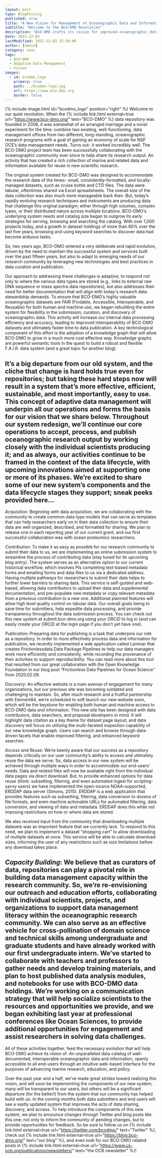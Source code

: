 ```yaml
---
layout: post
type: BlogPosting
published: true
title: "A New Vision for Management of Oceanographic Data and Information"
subtitle: "Welcome to the BCO-DMO Revolution"
description: "BCO-DMO crafts its vision for improved oceanographic data management"
date: 2021-12-03
lastModified: 2021-12-03 15:30:00
author: [danie]
category: news
tags: 
  - BCO-DMO
  - Adaptive Data Management
  - Vision
images:
  - id: bcodmo_logo
    primary: true
    path: ../bcodmo-logo.jpg
    url: https://www.bco-dmo.org
    border: false
---
```

{% include image.html id="bcodmo_logo" position="right" %}
Welcome to our quiet revolution. When the {% include link.html external=true url="https://www.bco-dmo.org/" text="BCO-DMO" %} data repository was founded in 2006, 
it was somewhat of an arranged marriage and a novel experiment for the time: combine two existing, well-functioning, data management offices from two different,
long-standing, oceanographic research programs with a goal of gaining an economy of scale for NSF OCE’s data management needs. Turns out- it worked incredibly well. 
The BCO-DMO project team has been successfully collaborating with the oceanographic community ever since to help share its research output. An activity that has 
created a rich collection of marine and related data and information available for reuse in new scientific research. 

The original system created for BCO-DMO was designed to accommodate the research data of the times- small, consistently-formatted, and locally-managed datasets, 
such as cruise bottle and CTD files. The data were tabular, oftentimes shared via Excel spreadsheets. The overall size of the data collection was also much more 
manageable back then. But, today’s rapidly evolving research techniques and instruments are producing data that challenge this original paradigm; either through 
high volumes, complex types, or their distributed nature across multiple locations. BCO-DMO’s underlying system needs and catalog size began to outgrow its early 
strategies for serving, browsing and searching the catalog. With over 1,000 projects today, and a growth in dataset holdings of more than 60% over the last five 
years, browsing and using keyword searches to discover data had become arduous tasks.

So, two years ago, BCO-DMO entered a very deliberate and rapid evolution, driven by the need to maintain the successful system and services built over the past 
fifteen years, but also to adapt to emerging needs of our research community by leveraging new technologies and best practices in data curation and publication. 

Our approach to addressing these challenges is adaptive, to respond not only to where the various data types are stored (e.g., links to external raw DNA sequence 
or mass spectra data repositories), but also addresses their need for better documentation that will align with today's research data stewardship demands. To 
ensure that BCO-DMO’s highly valuable oceanographic datasets are FAIR (Findable, Accessible, Interoperable, and Reusable) for both human and machine use, we began 
rebuilding the entire system for flexibility in the submission, curation, and discovery of oceanographic data. This activity will increase our internal data 
processing efficiency and accuracy, leading to improved interoperability of BCO-DMO datasets and ultimately faster time to data publication. A key technological 
component of this effort is the adoption of a knowledge graph that will allow BCO-DMO to grow in a much more cost effective way. Knowledge graphs are powerful 
semantic tools in the quest to build a robust and flexible F.A.I.R. data system (and a great topic for another blog).

It’s a big departure from our old system, and the cliche that change is hard holds true even for repositories; but taking these hard steps now will result in a 
system that’s more effective, efficient, sustainable, and most importantly, easy to use. This concept of adaptive data management will underpin all our operations 
and forms the basis for our vision that we share below. Throughout our system redesign, we’ll continue our core operations to accept, process, and publish 
oceanographic research output by working closely with the individual scientists producing it; and as always, our activities continue to be framed in the context 
of the data lifecycle, with upcoming innovations aimed at supporting one or more of its phases. We’re excited to share some of our new system’s components and the 
data lifecycle stages they support; <strong>sneak peeks provided here... </strong>
---
*Acquisition*:  Beginning with data acquisition, we are collaborating with the community to create common data type models that can serve as templates that can help 
researchers early on in their data collection to ensure their data are well organized, described, and formatted for sharing. We plan to release one in each 
reporting year of our current grant, and our first successful collaboration was with ocean proteomics researchers.

*Contribution*:  To make it as easy as possible for our research community to submit their data to us, we are implementing an online submission system to streamline 
the process of contributing data (stay tuned for its upcoming blog entry). The system serves as an alternative option to our current historical workflow, which 
involves PIs completing text-based metadata forms and emailing forms and data files to us via a dedicated address. Having multiple pathways for researchers to 
submit their data helps to further lower barriers to sharing data. This service is self-guided and web-based, allowing data contributors to upload their data and 
supplemental documentation, and pre-populate new metadata or copy relevant metadata from a previous contribution to a new one. Additional planned features will 
allow high level quality control on tabular data. Our overall goals being to save time for submitters, help expedite data processing, and provide transparency 
throughout the data submission process. You can check out this new system at submit.bco-dmo.org using your ORCiD to log in (and can easily create your ORCiD at the 
login page if you don’t yet have one).

*Publication*: Preparing data for publishing is a task that underpins our role as a repository. In order to more effectively process data and information for 
publication, we recently implemented a web application called Laminar that creates Frictionlessdata Data Package Pipelines to help our data managers work more 
efficiently and consistently, while recording the provenance of their activities to support reproducibility. You can read more about this tool that resulted from 
our great collaboration with the Open Knowledge Foundation in our blog post “Frictionless Data Pipelines for Ocean Science'' from 2020.02.09.

*Discovery*: An effective website is a main avenue of engagement for many organizations, but our previous site was becoming outdated and challenging to maintain. So, 
after much research and a fruitful partnership with Element84, we’re scheduled to soft launch our new website soon, which will be the keystone for enabling both human 
and machine access to BCO-DMO data and information. This new site has been designed with data contributors, data searchers, and proposal developers in mind. It will 
highlight data citation as a key theme for dataset page layout, and data discovery will focus on utilizing the multi-faceted inspection capability of our new knowledge 
graph. Users can search and browse through data-driven facets that enable improved filtering, and enhanced keyword searches.  

*Access and Reuse*: We’re keenly aware that our success as a repository depends critically on our user community’s ability to access and ultimately reuse the data we 
serve. So, data access in our new system will be achieved through multiple ways in order to accommodate our end-users’ needs. Data and related files will now be 
available right from the individual data pages via direct download. But, to provide enhanced options for data reuse (think: subsetting, filtering, and even automated 
ingest for scripting-savvy users) we have implemented the open-source NOAA-supported, ERDDAP data server (Simons, 2015). ERDDAP is a web application that provides 
features such as subsetting, filtering, data conversion to dozens of file formats, and even machine actionable URLs for automated filtering, data conversion, and 
viewing of data and metadata. ERDDAP does this while not imposing restrictions on how or where data are stored. 

We also received input from the community that downloading multiple datasets was an important feature that we currently lack. To respond to this need, we plan to 
implement a dataset “shopping cart” to allow downloading of multiple datasets at once. This service will be able to calculate download sizes, informing the user 
of any restrictions such as size limitations before any download takes place.

*Capacity Building*: We believe that as curators of data, repositories can play a pivotal role in building data management capacity within the research community. 
So, we’re re-envisioning our outreach and education efforts, collaborating with individual scientists, projects, and organizations to support data management 
literacy within the oceanographic research community. We can also serve as an effective vehicle for cross-pollination of domain science and technical skills 
among undergraduate and graduate students and have already worked with our first undergraduate intern. We’ve started to collaborate with teachers and 
professors to gather needs and develop training materials, and plan to host published data analysis modules, and notebooks for use with BCO-DMO data holdings. 
We’re working on a communication strategy that will help socialize scientists to the resources and opportunities we provide, and we began exhibiting last 
year at professional conferences like Ocean Sciences, to provide additional opportunities for engagement and assist researchers in solving data challenges. 
---
All of these activities together, feed the necessary evolution that will help BCO-DMO achieve its vision of: 
An unparalleled data catalog of well-documented, interoperable oceanographic data and information, openly accessible to all end-users through an intuitive 
web-based interface for the purposes of advancing marine research, education, and policy. 

Over the past year and a half, we’ve made great strides toward realizing this vision, and will soon be implementing the components of our new system; many will 
be transparent to our users, but others will be a significant departure (for the better!) from the system that our community has helped build with us. In the 
coming months both data submitters and end users will see a vastly updated system that improves the acts of data sharing, discovery, and access. To help 
introduce the components of this new system, we plan to announce changes through Twitter and blog posts like this one; not only to inform the community of 
pending changes, but to provide opportunities for feedback.  So be sure to follow us on {% include link.html external=true url="https://twitter.com/bcodmo/" text="Twitter" %}, check out {% include link.html external=true url="https://blog.bco-dmo.org/" text="our blog" %}, and even look for our BCO-DMO related 
posts in {% include link.html external=true url="https://www.us-ocb.org/publications/newsletters/" text="the OCB newsletter" %}!

